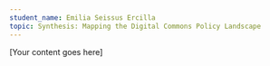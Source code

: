 ```yaml
---
student_name: Emilia Seissus Ercilla
topic: Synthesis: Mapping the Digital Commons Policy Landscape
---
```

[Your content goes here]